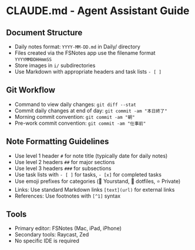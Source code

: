 # CLAUDE.md - Agent Assistant Guide

## Document Structure

- Daily notes format: `YYYY-MM-DD.md` in Daily/ directory
- Files created via the FSNotes app use the filename format `YYYYMMDDHHmmSS`
- Store images in `i/` subdirectories
- Use Markdown with appropriate headers and task lists `- [ ]`

## Git Workflow

- Command to view daily changes: `git diff --stat`
- Commit daily changes at end of day: `git commit -am "本日終了"`
- Morning commit convention: `git commit -am "朝"`
- Pre-work commit convention: `git commit -am "仕事前"`

## Note Formatting Guidelines

- Use level 1 header `#` for note title (typically date for daily notes)
- Use level 2 headers `##` for major sections
- Use level 3 headers `###` for subsections
- Use task lists with `- [ ]` for tasks, `- [x]` for completed tasks
- Use emoji prefixes for categories (🔵 Yourstand, 🔴 dotfiles, ⭐️ Private)
- Links: Use standard Markdown links `[text](url)` for external links
- References: Use footnotes with `[^1]` syntax

## Tools

- Primary editor: FSNotes (Mac, iPad, iPhone)
- Secondary tools: Raycast, Zed
- No specific IDE is required
